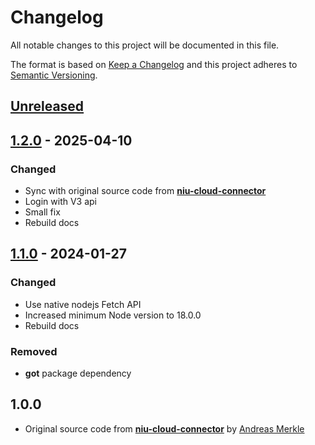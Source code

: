 # Changelog
All notable changes to this project will be documented in this file.

The format is based on [Keep a Changelog](http://keepachangelog.com/en/1.0.0/)
and this project adheres to [Semantic Versioning](http://semver.org/spec/v2.0.0.html).

## [Unreleased]

## [1.2.0] - 2025-04-10

### Changed
- Sync with original source code from [**niu-cloud-connector**](https://github.com/BlueAndi/niu-cloud-connector)
- Login with V3 api
- Small fix
- Rebuild docs


## [1.1.0] - 2024-01-27

### Changed
- Use native nodejs Fetch API
- Increased minimum Node version to 18.0.0
- Rebuild docs

### Removed
- **got** package dependency

## 1.0.0
- Original source code from [**niu-cloud-connector**](https://github.com/BlueAndi/niu-cloud-connector) by [Andreas Merkle](https://github.com/BlueAndi)


[Unreleased]: https://github.com/gablau/niu-cloud-connector/compare/1.2.0...HEAD
[1.2.0]: https://github.com/gablau/niu-cloud-connector/compare/1.1.0...1.2.0
[1.1.0]: https://github.com/gablau/niu-cloud-connector/compare/1.0.0...1.1.0
